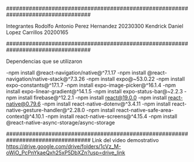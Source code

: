 ##################################################################################

Integrantes
Rodolfo Antonio Perez Hernandez 20230300
Kendrick Daniel Lopez Carrillos 20200165


##################################################################################

Dependencias que se utilizaron

-npm install @react-navigation/native@^7.1.17
-npm install @react-navigation/native-stack@^7.3.26
-npm install expo@~53.0.22
-npm install expo-constants@^17.1.7
-npm install expo-image-picker@^16.1.4
-npm install expo-linear-gradient@^14.1.5
-npm install expo-status-bar@~2.2.3
-npm install firebase@^12.2.1
-npm install react@19.0.0
-npm install react-native@0.79.6
-npm install react-native-dotenv@^3.4.11
-npm install react-native-gesture-handler@^2.28.0
-npm install react-native-safe-area-context@^4.10.1
-npm install react-native-screens@^4.15.4
-npm install @react-native-async-storage/async-storage


##################################################################################
Link del video demostrativo
https://drive.google.com/drive/folders/1cVz_M-oWiO_PcPnYkaeQxh25xP5DbXZn?usp=drive_link
